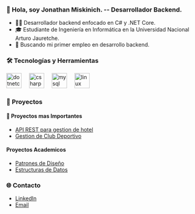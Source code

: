 ### 👋 Hola, soy Jonathan Miskinich. -- Desarrollador Backend.
  - 👨‍💻 Desarrollador backend enfocado en C# y .NET Core.
  - 🎓 Estudiante de Ingeniería en Informática en la Universidad Nacional Arturo Jauretche.
  - 💼 Buscando mi primer empleo en desarrollo backend.

### 🛠️ Tecnologías y Herramientas
<div align="left">
  <img src="https://cdn.jsdelivr.net/gh/devicons/devicon/icons/dotnetcore/dotnetcore-original.svg" height="40" alt="dotnetcore logo"  />
  <img width="12" />
  <img src="https://cdn.jsdelivr.net/gh/devicons/devicon/icons/csharp/csharp-original.svg" height="40" alt="csharp logo"  />
  <img width="12" />
  <img src="https://cdn.jsdelivr.net/gh/devicons/devicon/icons/mysql/mysql-original.svg" height="40" alt="mysql logo"  />
  <img width="12" />
  <img src="https://cdn.jsdelivr.net/gh/devicons/devicon/icons/linux/linux-original.svg" height="40" alt="linux logo"  />
</div>

###

### 🚀 Proyectos

#### 🚧 Proyectos mas Importantes
  - [API REST para gestion de hotel](https://github.com/JonathanMiskinich/API-Gestion-Hotel)
  - [Gestion de Club Deportivo](https://github.com/JonathanMiskinich/Trabajador-integrador)
#### Proyectos Academicos
  - [Patrones de Diseño](https://github.com/JonathanMiskinich/MetodologiaProgramacion)
  - [Estructuras de Datos]()

### 🌐 Contacto
  - [LinkedIn](www.linkedin.com/in/jonathan-miskinich-78ab5b261)
  - [Email](mailto:jonathan.mmiskinich.dev@gmail.com)
<!--
**JonathanMiskinich/JonathanMIskinich** is a ✨ _special_ ✨ repository because its `README.md` (this file) appears on your GitHub profile.

Here are some ideas to get you started:

- 🔭 I’m currently working on ...
- 🌱 I’m currently learning ...
- 👯 I’m looking to collaborate on ...
- 🤔 I’m looking for help with ...
- 💬 Ask me about ...
- 📫 How to reach me: ...
- 😄 Pronouns: ...
- ⚡ Fun fact: ...
-->
